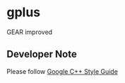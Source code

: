 # gplus
GEAR improved

## Developer Note
Please follow [Google C++ Style Guide](https://google.github.io/styleguide/cppguide.html)
